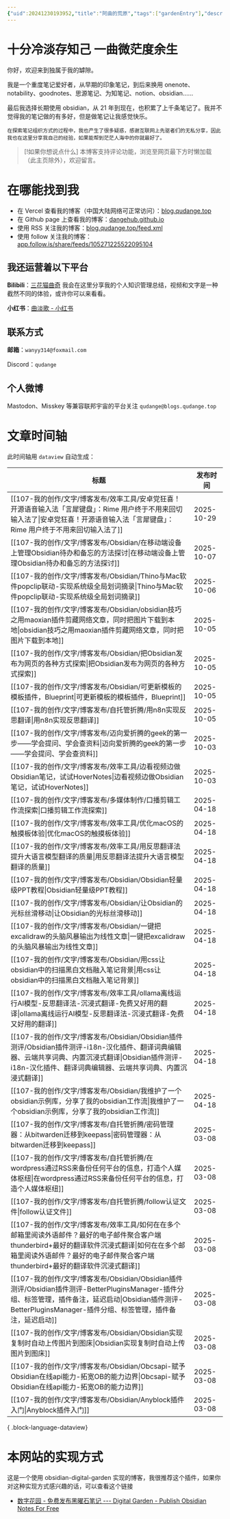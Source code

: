 ```yaml
---
{"uid":20241230193952,"title":"阿曲的荒原","tags":["gardenEntry"],"description":null,"author":"曲淡歌","modified":20250208120257,"dg-publish":true,"dg-home":true,"created":"2025-03-08T11:35","updated":"2025-10-03T17:33","permalink":"/README/","dgPassFrontmatter":true,"noteIcon":""}
---
```



# 十分冷淡存知己 一曲微茫度余生

你好，欢迎来到独属于我的罅隙。

我是一个重度笔记爱好者，从早期的印象笔记，到后来换用 onenote、notability、goodnotes、思源笔记、为知笔记、notion、obsidian……

最后我选择长期使用 obsidian，从 21 年到现在，也积累了上千条笔记了。我并不觉得我的笔记做的有多好，但是做笔记让我感觉快乐。

	在探索笔记组织方式的过程中，我也产生了很多疑惑，感谢互联网上先驱者们的无私分享，因此我也在这里分享我自己的经验，如果能帮到茫茫人海中的你就最好了。

> [!如果你想说点什么]
> 本博客支持评论功能，浏览至网页最下方时懒加载（此主页除外），欢迎留言。

# 在哪能找到我

- 在 Vercel 查看我的博客（中国大陆网络可正常访问）：[blog.qudange.top](https://blog.qudange.top)
- 在 Github page 上查看我的博客：[dangehub.github.io](https://dangehub.github.io)
- 使用 RSS 关注我的博客：[blog.qudange.top/feed.xml](https://blog.qudange.top/feed.xml)
- 使用 follow 关注我的博客：[app.follow.is/share/feeds/105271225522095104](https://app.follow.is/share/feeds/105271225522095104)

## 我还运营着以下平台

**Bilibili**：[三花猫曲奇](https://space.bilibili.com/479855734)
	我会在这里分享我的个人知识管理总结，视频和文字是一种截然不同的体验，或许你可以来看看。

**小红书**：[曲淡歌 - 小红书](https://www.xiaohongshu.com/user/profile/677e4a0d000000000403fb35)

## 联系方式

**邮箱**：`wanyy314@foxmail.com`

Discord：`qudange`

## 个人微博

Mastodon、Misskey 等兼容联邦宇宙的平台关注 `qudange@blogs.qudange.top`

# 文章时间轴

此时间轴用 `dataview` 自动生成：

| 标题                                                                                                                                                         | 发布时间       |
| ---------------------------------------------------------------------------------------------------------------------------------------------------------- | ---------- |
| [[107-我的创作/文字/博客发布/效率工具/安卓党狂喜！开源语音输入法「言犀键盘」：Rime 用户终于不用来回切输入法了\|安卓党狂喜！开源语音输入法「言犀键盘」：Rime 用户终于不用来回切输入法了]]                                                | 2025-10-29 |
| [[107-我的创作/文字/博客发布/Obsidian/在移动端设备上管理Obsidian待办和备忘的方法探讨\|在移动端设备上管理Obsidian待办和备忘的方法探讨]]                                                                  | 2025-10-07 |
| [[107-我的创作/文字/博客发布/Obsidian/Thino与Mac软件popclip联动-实现系统级全局划词摘录\|Thino与Mac软件popclip联动-实现系统级全局划词摘录]]                                                        | 2025-10-06 |
| [[107-我的创作/文字/博客发布/Obsidian/obsidian技巧之用maoxian插件剪藏网络文章，同时把图片下载到本地\|obsidian技巧之用maoxian插件剪藏网络文章，同时把图片下载到本地]]                                            | 2025-10-05 |
| [[107-我的创作/文字/博客发布/Obsidian/把Obsidian发布为网页的各种方式探索\|把Obsidian发布为网页的各种方式探索]]                                                                              | 2025-10-05 |
| [[107-我的创作/文字/博客发布/Obsidian/可更新模板的模板插件，Blueprint\|可更新模板的模板插件，Blueprint]]                                                                                | 2025-10-05 |
| [[107-我的创作/文字/博客发布/自托管折腾/用n8n实现反思翻译\|用n8n实现反思翻译]]                                                                                                       | 2025-10-05 |
| [[107-我的创作/文字/博客发布/迈向爱折腾的geek的第一步——学会提问、学会查资料\|迈向爱折腾的geek的第一步——学会提问、学会查资料]]                                                                             | 2025-10-03 |
| [[107-我的创作/文字/博客发布/效率工具/边看视频边做Obsidian笔记，试试HoverNotes\|边看视频边做Obsidian笔记，试试HoverNotes]]                                                                  | 2025-10-03 |
| [[107-我的创作/文字/博客发布/多媒体制作/口播剪辑工作流探索\|口播剪辑工作流探索]]                                                                                                         | 2025-04-18 |
| [[107-我的创作/文字/博客发布/效率工具/优化macOS的触摸板体验\|优化macOS的触摸板体验]]                                                                                                  | 2025-04-18 |
| [[107-我的创作/文字/博客发布/效率工具/用反思翻译法提升大语言模型翻译的质量\|用反思翻译法提升大语言模型翻译的质量]]                                                                                        | 2025-04-18 |
| [[107-我的创作/文字/博客发布/Obsidian/Obsidian轻量级PPT教程\|Obsidian轻量级PPT教程]]                                                                                        | 2025-04-18 |
| [[107-我的创作/文字/博客发布/Obsidian/让Obsidian的光标丝滑移动\|让Obsidian的光标丝滑移动]]                                                                                        | 2025-04-18 |
| [[107-我的创作/文字/博客发布/Obsidian/一键把excalidraw的头脑风暴输出为线性文章\|一键把excalidraw的头脑风暴输出为线性文章]]                                                                      | 2025-04-18 |
| [[107-我的创作/文字/博客发布/Obsidian/用css让obsidian中的扫描黑白文档融入笔记背景\|用css让obsidian中的扫描黑白文档融入笔记背景]]                                                                  | 2025-04-18 |
| [[107-我的创作/文字/博客发布/效率工具/ollama离线运行AI模型-反思翻译法-沉浸式翻译-免费又好用的翻译\|ollama离线运行AI模型-反思翻译法-沉浸式翻译-免费又好用的翻译]]                                                      | 2025-04-18 |
| [[107-我的创作/文字/博客发布/Obsidian/Obsidian插件测评/Obsidian插件测评-i18n-汉化插件、翻译词典编辑器、云端共享词典、内置沉浸式翻译\|Obsidian插件测评-i18n-汉化插件、翻译词典编辑器、云端共享词典、内置沉浸式翻译]]                 | 2025-04-18 |
| [[107-我的创作/文字/博客发布/Obsidian/我维护了一个obsidian示例库，分享了我的obsidian工作流\|我维护了一个obsidian示例库，分享了我的obsidian工作流]]                                                    | 2025-04-18 |
| [[107-我的创作/文字/博客发布/自托管折腾/密码管理器：从bitwarden迁移到keepass\|密码管理器：从bitwarden迁移到keepass]]                                                                       | 2025-03-08 |
| [[107-我的创作/文字/博客发布/自托管折腾/在wordpress通过RSS来备份任何平台的信息，打造个人媒体枢纽\|在wordpress通过RSS来备份任何平台的信息，打造个人媒体枢纽]]                                                       | 2025-03-08 |
| [[107-我的创作/文字/博客发布/自托管折腾/follow认证文件\|follow认证文件]]                                                                                                       | 2025-03-08 |
| [[107-我的创作/文字/博客发布/效率工具/如何在在多个邮箱里阅读外语邮件？最好的电子邮件聚合客户端thunderbird+最好的翻译软件沉浸式翻译\|如何在在多个邮箱里阅读外语邮件？最好的电子邮件聚合客户端thunderbird+最好的翻译软件沉浸式翻译]]                    | 2025-03-08 |
| [[107-我的创作/文字/博客发布/Obsidian/Obsidian插件测评/Obsidian插件测评-BetterPluginsManager-插件分组、标签管理，插件备注，延迟启动\|Obsidian插件测评-BetterPluginsManager-插件分组、标签管理，插件备注，延迟启动]] | 2025-03-08 |
| [[107-我的创作/文字/博客发布/Obsidian/Obsidian实现复制时自动上传图片到图床\|Obsidian实现复制时自动上传图片到图床]]                                                                            | 2025-03-08 |
| [[107-我的创作/文字/博客发布/Obsidian/Obcsapi-赋予Obsidian在线api能力-拓宽OB的能力边界\|Obcsapi-赋予Obsidian在线api能力-拓宽OB的能力边界]]                                                  | 2025-03-08 |
| [[107-我的创作/文字/博客发布/Obsidian/Anyblock插件入门\|Anyblock插件入门]]                                                                                                | 2025-03-08 |

{ .block-language-dataview}

# 本网站的实现方式

这是一个使用 obsidian-digital-garden 实现的博客，我很推荐这个插件，如果你对这种实现方式感兴趣的话，可以查看这个链接

-  [数字花园 - 免费发布黑曜石笔记 --- Digital Garden - Publish Obsidian Notes For Free](https://dg-docs.ole.dev/)